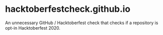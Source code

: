 # hacktoberfestcheck.github.io
An unnecessary GitHub / Hacktoberfest check that checks if a repository is opt-in Hacktoberfest 2020.
